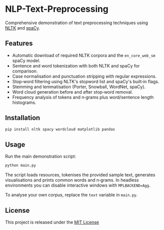 # NLP-Text-Preprocessing

Comprehensive demonstration of text preprocessing techniques using [NLTK](https://www.nltk.org/) and [spaCy](https://spacy.io/).

## Features
- Automatic download of required NLTK corpora and the `en_core_web_sm` spaCy model.
- Sentence and word tokenization with both NLTK and spaCy for comparison.
- Case normalisation and punctuation stripping with regular expressions.
- Stop‑word filtering using NLTK's stopword list and spaCy's built‑in flags.
- Stemming and lemmatisation (Porter, Snowball, WordNet, spaCy).
- Word cloud generation before and after stop‑word removal.
- Frequency analysis of tokens and n‑grams plus word/sentence length histograms.

## Installation
```bash
pip install nltk spacy wordcloud matplotlib pandas
```

## Usage
Run the main demonstration script:
```bash
python main.py
```
The script loads resources, tokenises the provided sample text, generates visualisations and prints common words and n‑grams. In headless environments you can disable interactive windows with `MPLBACKEND=Agg`.

To analyse your own corpus, replace the `text` variable in `main.py`.

## License
This project is released under the [MIT License](LICENSE)
